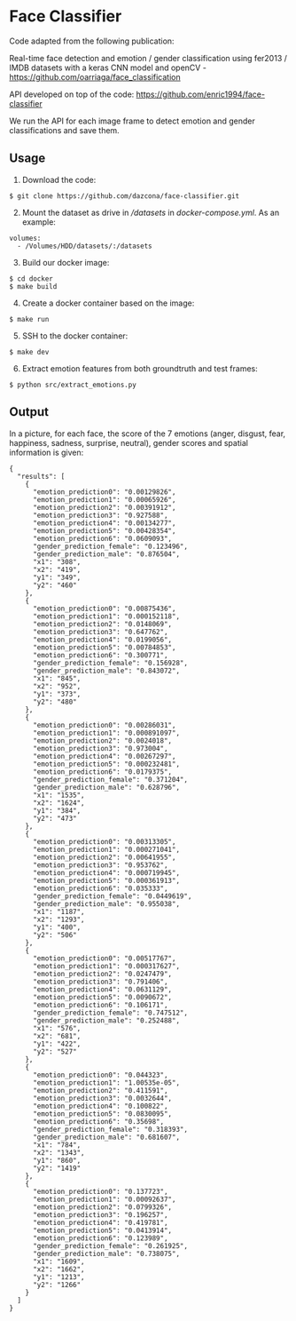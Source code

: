 # Face Classifier

Code adapted from the following publication:

Real-time face detection and emotion / gender classification using fer2013 / IMDB datasets with a keras CNN model and openCV - https://github.com/oarriaga/face_classification

API developed on top of the code: https://github.com/enric1994/face-classifier

We run the API for each image frame to detect emotion and gender classifications and save them.

## Usage

1. Download the code:
```
$ git clone https://github.com/dazcona/face-classifier.git
```

2. Mount the dataset as drive in */datasets* in *docker-compose.yml*. As an example:
```
volumes:
  - /Volumes/HDD/datasets/:/datasets
```

3. Build our docker image:
```
$ cd docker
$ make build
```

4. Create a docker container based on the image:
```
$ make run
```

5. SSH to the docker container:
```
$ make dev
```

6. Extract emotion features from both groundtruth and test frames:
```
$ python src/extract_emotions.py
```

## Output

In a picture, for each face, the score of the 7 emotions (anger, disgust, fear, happiness, sadness, surprise, neutral), gender scores and spatial information is given:
```
{
  "results": [
    {
      "emotion_prediction0": "0.00129826", 
      "emotion_prediction1": "0.00065926", 
      "emotion_prediction2": "0.00391912", 
      "emotion_prediction3": "0.927588", 
      "emotion_prediction4": "0.00134277", 
      "emotion_prediction5": "0.00428354", 
      "emotion_prediction6": "0.0609093", 
      "gender_prediction_female": "0.123496", 
      "gender_prediction_male": "0.876504", 
      "x1": "308", 
      "x2": "419", 
      "y1": "349", 
      "y2": "460"
    }, 
    {
      "emotion_prediction0": "0.00875436", 
      "emotion_prediction1": "0.000152118", 
      "emotion_prediction2": "0.0148069", 
      "emotion_prediction3": "0.647762", 
      "emotion_prediction4": "0.0199056", 
      "emotion_prediction5": "0.00784853", 
      "emotion_prediction6": "0.300771", 
      "gender_prediction_female": "0.156928", 
      "gender_prediction_male": "0.843072", 
      "x1": "845", 
      "x2": "952", 
      "y1": "373", 
      "y2": "480"
    }, 
    {
      "emotion_prediction0": "0.00286031", 
      "emotion_prediction1": "0.000891097", 
      "emotion_prediction2": "0.0024018", 
      "emotion_prediction3": "0.973004", 
      "emotion_prediction4": "0.00267297", 
      "emotion_prediction5": "0.000232481", 
      "emotion_prediction6": "0.0179375", 
      "gender_prediction_female": "0.371204", 
      "gender_prediction_male": "0.628796", 
      "x1": "1535", 
      "x2": "1624", 
      "y1": "384", 
      "y2": "473"
    }, 
    {
      "emotion_prediction0": "0.00313305", 
      "emotion_prediction1": "0.000271041", 
      "emotion_prediction2": "0.00641955", 
      "emotion_prediction3": "0.953762", 
      "emotion_prediction4": "0.000719945", 
      "emotion_prediction5": "0.000361913", 
      "emotion_prediction6": "0.035333", 
      "gender_prediction_female": "0.0449619", 
      "gender_prediction_male": "0.955038", 
      "x1": "1187", 
      "x2": "1293", 
      "y1": "400", 
      "y2": "506"
    }, 
    {
      "emotion_prediction0": "0.00517767", 
      "emotion_prediction1": "0.000317627", 
      "emotion_prediction2": "0.0247479", 
      "emotion_prediction3": "0.791406", 
      "emotion_prediction4": "0.0631129", 
      "emotion_prediction5": "0.0090672", 
      "emotion_prediction6": "0.106171", 
      "gender_prediction_female": "0.747512", 
      "gender_prediction_male": "0.252488", 
      "x1": "576", 
      "x2": "681", 
      "y1": "422", 
      "y2": "527"
    }, 
    {
      "emotion_prediction0": "0.044323", 
      "emotion_prediction1": "1.00535e-05", 
      "emotion_prediction2": "0.411591", 
      "emotion_prediction3": "0.0032644", 
      "emotion_prediction4": "0.100822", 
      "emotion_prediction5": "0.0830095", 
      "emotion_prediction6": "0.35698", 
      "gender_prediction_female": "0.318393", 
      "gender_prediction_male": "0.681607", 
      "x1": "784", 
      "x2": "1343", 
      "y1": "860", 
      "y2": "1419"
    }, 
    {
      "emotion_prediction0": "0.137723", 
      "emotion_prediction1": "0.00092637", 
      "emotion_prediction2": "0.0799326", 
      "emotion_prediction3": "0.196257", 
      "emotion_prediction4": "0.419781", 
      "emotion_prediction5": "0.0413914", 
      "emotion_prediction6": "0.123989", 
      "gender_prediction_female": "0.261925", 
      "gender_prediction_male": "0.738075", 
      "x1": "1609", 
      "x2": "1662", 
      "y1": "1213", 
      "y2": "1266"
    }
  ]
}
```
